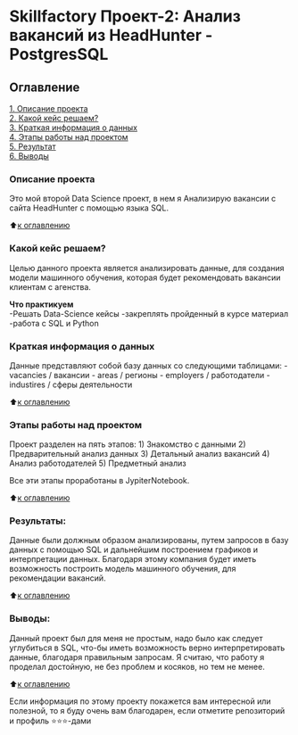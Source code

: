 # Skillfactory Проект-2: Анализ вакансий из HeadHunter - PostgresSQL 

## Оглавление  
[1. Описание проекта](https://github.com/KarpovGm/DS-Projects/blob/main/README.md#Описание-проекта)  
[2. Какой кейс решаем?](https://github.com/KarpovGm/DS-Projects/blob/main/README.md#Какой-кейс-решаем)  
[3. Краткая информация о данных](https://github.com/KarpovGm/DS-Projects/blob/main/README.md#Краткая-информация-о-данных)  
[4. Этапы работы над проектом](https://github.com/KarpovGm/DS-Projects/blob/main/README.md#Этапы-работы-над-проектом)  
[5. Результат](https://github.com/KarpovGm/DS-Projects/blob/main/README.md#Результат)    
[6. Выводы](https://github.com/KarpovGm/DS-Projects/blob/main/README.md#Выводы) 

### Описание проекта    
Это мой второй Data Science проект, в нем я Анализирую вакансии с сайта HeadHunter с помощью языка SQL. 

:arrow_up:[к оглавлению](_)


### Какой кейс решаем?    
Целью данного проекта является анализировать данные, для создания модели машинного обучения, которая будет рекомендовать вакансии клиентам c агенства. 

**Что практикуем**     
    -Решать Data-Science кейсы
    -закреплять пройденный в курсе материал
    -работа с SQL и Python


### Краткая информация о данных
Данные представляют собой базу данных со следующими таблицами:
    - vacancies / вакансии
    - areas / регионы
    - employers / работодатели
    - industires / сферы деятельности
  
:arrow_up:[к оглавлению](https://github.com/KarpovGm/DS-Projects/blob/main/README.md#Оглавление)


### Этапы работы над проектом  
Проект разделен на пять этапов:
    1) Знакомство с данными
    2) Предварительный анализ данных
    3) Детальный анализ вакансий 
    4) Анализ работодателей
    5) Предметный анализ

Все эти этапы проработаны в JypiterNotebook.

:arrow_up:[к оглавлению](https://github.com/KarpovGm/DS-Projects/blob/main/README.md#Оглавление)


### Результаты:  
Данные были должным образом анализированы, путем запросов в базу данных с помощью SQL и дальнейшим построением графиков и интерпретации данных. Благодаря этому компания будет иметь возможность построить модель машинного обучения, для рекомендации вакансий.

:arrow_up:[к оглавлению](https://github.com/KarpovGm/DS-Projects/blob/main/README.md#Оглавление)


### Выводы:  
Данный проект был для меня не простым, надо было как следует углубиться в SQL, что-бы иметь возможность верно интерпретировать данные, благодаря правильным запросам. Я считаю, что работу я проделал достойную, не без проблем и косяков, но тем не менее.

:arrow_up:[к оглавлению](https://github.com/KarpovGm/DS-Projects/blob/main/README.md#Оглавление)


Если информация по этому проекту покажется вам интересной или полезной, то я буду очень вам благодарен, если отметите репозиторий и профиль ⭐️⭐️⭐️-дами